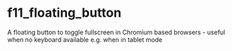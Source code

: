 # f11_floating_button

A floating button to toggle fullscreen in Chromium based browsers - useful when no keyboard available e.g. when in tablet mode
